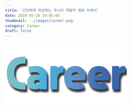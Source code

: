 ```yaml
---
title: '간단하게 작성하는 주니어 개발자 영문 이력서'
date: 2020-05-26 19:05:66
thumbnail: './images/career.png'
category: Career
draft: false
---
```


![](./images/career.png)
<br>
